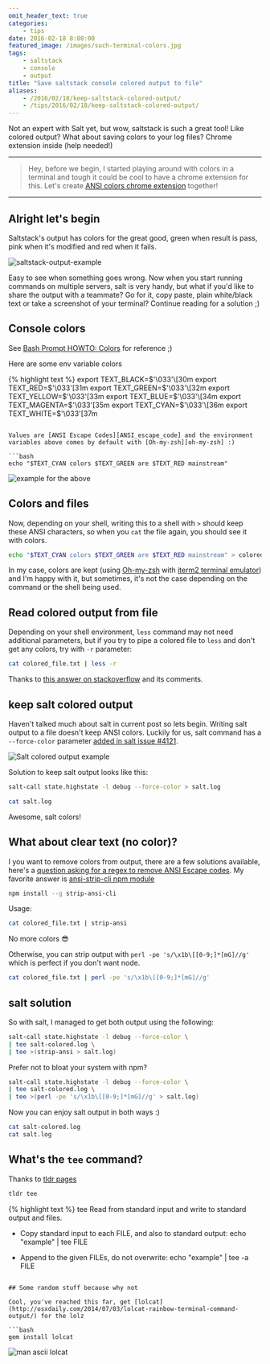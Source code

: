 ```yaml
---
omit_header_text: true
categories:
    - tips
date: 2016-02-18 8:00:00
featured_image: /images/such-terminal-colors.jpg
tags:
    - saltstack
    - console
    - output
title: "Save saltstack console colored output to file"
aliases:
    - /2016/02/18/keep-saltstack-colored-output/
    - /tips/2016/02/18/keep-saltstack-colored-output/
---
```



Not an expert with Salt yet, but wow, saltstack is such a great tool! Like colored output? What about saving colors to your log files? Chrome extension inside (help needed!)

<!--more-->
<!-- todo: add some example results for salt output, but the idea is here -->

---

> Hey, before we begin, I started playing around with colors in a terminal and tough it could be cool to have a chrome extension for this. Let's create [<i class="fa fa-github"></i> ANSI colors chrome extension][ansi-colors-chrome-extension] together!

---

## Alright let's begin

Saltstack's output has colors for the great good, green when result is pass, pink when it's modified and red when it fails.

![saltstack-output-example](/images/colors-in-shell-saltstack.png)

Easy to see when something goes wrong. Now when you start running commands on multiple servers, salt is very handy, but what if you'd like to share the output with a teammate? Go for it, copy paste, plain white/black text or take a screenshot of your terminal? Continue reading for a solution ;)

## Console colors

See [Bash Prompt HOWTO: Colors][Bash-Prompt-HOWTO/x329] for reference ;)

Here are some env variable colors

{% highlight text %}
export TEXT_BLACK=$'\033'\[30m
export TEXT_RED=$'\033'\[31m
export TEXT_GREEN=$'\033'\[32m
export TEXT_YELLOW=$'\033'\[33m
export TEXT_BLUE=$'\033'\[34m
export TEXT_MAGENTA=$'\033'\[35m
export TEXT_CYAN=$'\033'\[36m
export TEXT_WHITE=$'\033'\[37m
```

Values are [ANSI Escape Codes][ANSI_escape_code] and the environment variables above comes by default with [Oh-my-zsh][oh-my-zsh] :)
 
```bash
echo "$TEXT_CYAN colors $TEXT_GREEN are $TEXT_RED mainstream"
```

![example for the above](/images/colors-in-shell-example.png)

## Colors and files

Now, depending on your shell, writing this to a shell with `>` should keep these ANSI characters, so when you `cat` the file again, you should see it with colors.

```bash
echo "$TEXT_CYAN colors $TEXT_GREEN are $TEXT_RED mainstream" > colored_file.txt && cat colored_file.txt
```

In my case, colors are kept (using [Oh-my-zsh][oh-my-zsh] with [iterm2 terminal emulator][iterm2]) and I'm happy with it, but sometimes, it's not the case depending on the command or the shell being used.

## Read colored output from file

Depending on your shell environment, `less` command may not need additional parameters, but if you try to pipe a colored file to `less` and don't get any colors, try with `-r` parameter:

```bash
cat colored_file.txt | less -r
```

Thanks to [this answer on stackoverflow](http://superuser.com/a/36045/55267) and its comments.

## keep salt colored output

Haven't talked much about salt in current post so lets begin. Writing salt output to a file doesn't keep ANSI colors. Luckily for us, salt command has a `--force-color` parameter [added in salt issue #4121][salt#4121].

![Salt colored output example](/images/salt-colored-output.png)

Solution to keep salt output looks like this:

```bash
salt-call state.highstate -l debug --force-color > salt.log
```

```bash
cat salt.log
```

Awesome, salt colors!

## What about clear text (no color)?

I you want to remove colors from output, there are a few solutions available, here's a [question asking for a regex to remove ANSI Escape codes](http://superuser.com/q/380772/55267). My favorite answer is [ansi-strip-cli npm module][strip-ansi-cli]

```bash
npm install --g strip-ansi-cli
```

Usage:

```bash
cat colored_file.txt | strip-ansi
```

No more colors 😎

Otherwise, you can strip output with `perl -pe 's/\x1b\[[0-9;]*[mG]//g'` which is perfect if you don't want node.

```bash
cat colored_file.txt | perl -pe 's/\x1b\[[0-9;]*[mG]//g'
```

## salt solution

So with salt, I managed to get both output using the following:

```bash
salt-call state.highstate -l debug --force-color \
| tee salt-colored.log \
| tee >(strip-ansi > salt.log)
```

Prefer not to bloat your system with npm?

```bash
salt-call state.highstate -l debug --force-color \
| tee salt-colored.log \
| tee >(perl -pe 's/\x1b\[[0-9;]*[mG]//g' > salt.log)
```

Now you can enjoy salt output in both ways :)

```bash
cat salt-colored.log
cat salt.log
```

## What's the `tee` command?

Thanks to [tldr pages][tldr]

```bash
tldr tee
```

{% highlight text %}
  tee
  Read from standard input and write to standard output and files.

  - Copy standard input to each FILE, and also to standard output:
    echo "example" | tee FILE

  - Append to the given FILEs, do not overwrite:
    echo "example" | tee -a FILE
```

## Some random stuff because why not

Cool, you've reached this far, get [lolcat](http://osxdaily.com/2014/07/03/lolcat-rainbow-terminal-command-output/) for the lolz

```bash
gem install lolcat
```

![man ascii lolcat](/images/man-ascii-lolcat.png)

[ansi-colors-chrome-extension]: https://github.com/gableroux/ansi-colors-chrome-extension
[Bash-Prompt-HOWTO/x329]: http://www.tldp.org/HOWTO/Bash-Prompt-HOWTO/x329.html
[ANSI_escape_code]: https://en.wikipedia.org/wiki/ANSI_escape_code
[tldr]: http://tldr-pages.github.io/
[strip-ansi-cli]: https://github.com/chalk/strip-ansi-cli
[salt#4121]: https://github.com/saltstack/salt/issues/4121
[oh-my-zsh]: http://ohmyz.sh/
[iterm2]: https://iterm2.com/
